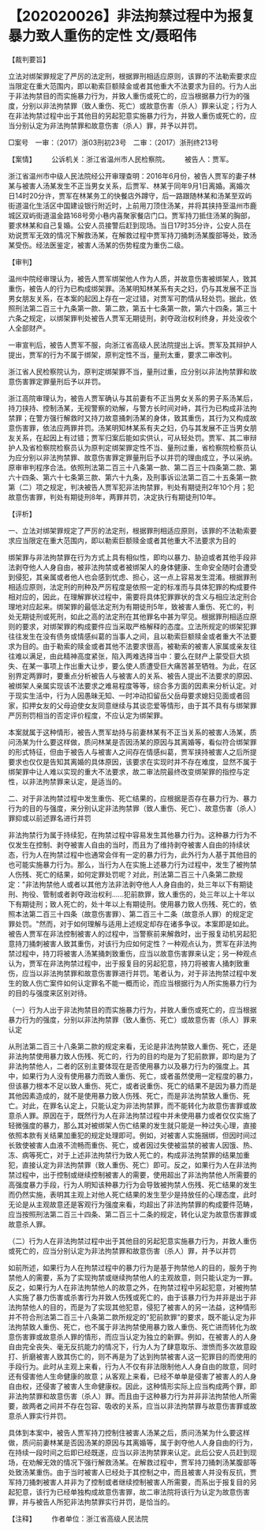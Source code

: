 # 【202020026】非法拘禁过程中为报复暴力致人重伤的定性 文/聂昭伟

【裁判要旨】

立法对绑架罪规定了严厉的法定刑，根据罪刑相适应原则，该罪的不法勒索要求应当限定在重大范围内，即以勒索巨额赎金或者其他重大不法要求为目的。行为人出于非法拘禁目的而实施暴力行为，并致人重伤或死亡的，应当根据暴力行为的强度，分别以非法拘禁罪（致人重伤、死亡）或故意伤害（杀人）罪来认定；行为人在非法拘禁过程中出于其他目的另起犯意实施暴力行为，并致人重伤或死亡的，应当分别认定为非法拘禁罪和故意伤害（杀人）罪，并予以并罚。

□案号　一审：（2017）浙03刑初23号　二审：（2017）浙刑终213号

【案情】 　　公诉机关：浙江省温州市人民检察院。 　　被告人：贾军。

浙江省温州市中级人民法院经公开审理查明：2016年6月份，被告人贾军的妻子林某与被害人汤某发生不正当男女关系，后贾军、林某于同年9月1日离婚。离婚次日14时20分许，贾军在林某务工的快餐店外蹲守，后一路跟随林某和汤某至双屿街道温化生活区中国建设银行附近时，上前用刀顶住汤某，并将其挟持至温州市鹿城区双屿街道温金路168号旁小巷内喜聚家餐店门口。贾军持刀抵住汤某的胸部，要求林某和自己复婚。公安人员接警后赶到现场。当日17时35分许，公安人员在劝说贾军无效的情况下解救汤某，在解救过程中贾军持刀捅刺汤某腹部等处，致汤某受伤。经法医鉴定，被害人汤某的伤势程度为重伤二级。

【审判】

温州中院经审理认为，被告人贾军绑架他人作为人质，并故意伤害被绑架人，致其重伤，被告人的行为已构成绑架罪。汤某明知林某系有夫之妇，仍与其发展不正当男女朋友关系，在本案的起因上存在一定过错，对贾军可酌情从轻处罚。据此，依照刑法第二百三十九条第一款、第二款，第五十七条第一款，第六十四条，第三十六条之规定，以绑架罪判处被告人贾军无期徒刑，剥夺政治权利终身，并处没收个人全部财产。

一审宣判后，被告人贾军不服，向浙江省高级人民法院提出上诉。贾军及其辩护人提出，贾军的行为不属于绑架，原判定性不当，量刑太重，要求二审改判。

浙江省人民检察院认为，原判定绑架罪不当，量刑过重，应分别以非法拘禁罪和故意伤害罪定罪量刑后予以并罚。

浙江高院审理认为，被告人贾军确认与其前妻有不正当男女关系的男子系汤某后，持刀挟持、控制汤某，无视警察的劝解，与警方长时间对峙，其行为已构成非法拘禁罪；在警方强行解救时又持刀故意捅刺汤某的身体，致其重伤，其行为又构成故意伤害罪，依法应两罪并罚。汤某明知林某系有夫之妇，仍与其发展不正当男女朋友关系，在起因上有过错；贾军归案后能如实供认，可从轻处罚。贾军、其二审辩护人及省检察院检察员认为原判定绑架罪定性不当、量刑过重，省检察院检察员认为应分别以非法拘禁罪、故意伤害罪定罪量刑后予以并罚的理由成立，予以采纳。原审审判程序合法。依照刑法第二百三十八条第一款、第二百三十四条第二款、第六十四条、第六十七条第三款、第六十九条，及刑事诉讼法第二百二十五条第一款第（二）项之规定，判决被告人贾军犯非法拘禁罪，判处有期徒刑2年10个月；犯故意伤害罪，判处有期徒刑8年，两罪并罚，决定执行有期徒刑10年。

【评析】

一、立法对绑架罪规定了严厉的法定刑，根据罪刑相适应原则，该罪的不法勒索要求应当限定在重大范围内，即以勒索巨额赎金或者其他重大不法要求为目的

绑架罪与非法拘禁罪在行为方式上具有相似性，即均以暴力、胁迫或者其他手段非法剥夺他人人身自由，被非法拘禁或者被绑架人的身体健康、生命安全随时会遭受到侵犯，其亲属或者他人也会感到忧虑、担心，这一点上容易发生混淆。根据罪刑相适应原则，法定刑的刑种及严厉程度是依照一定的标准而与具体犯罪的构成要件相对应的，因此，在理解罪状过程中，需要将具体犯罪罪状的含义与相应法定刑合理地对应起来。绑架罪的最低法定刑为有期徒刑5年，致被害人重伤、死亡的，判处无期徒刑或死刑，如此之高的法定刑在其他罪名中甚为罕见。根据罪刑相适应原则的要求，对绑架罪的构成要件应当采取严格解释的态度。立法所规定的绑架犯罪往往发生在没有债务或情感纠葛的当事人之间，且以勒索巨额赎金或者重大不法要求为目的。由于勒索的赎金或者其他不法要求很高，被勒索的被害人家属或亲友往往难以满足，由此精神高度紧张，陷入两难选择当中：要么在财产上蒙受巨大损失、在某一事项上作出重大让步，要么使人质遭受巨大痛苦甚至牺牲。为此，在区别界定两罪时，要重点分析被告人与被害人的关系、被告人提出不法要求的原因、被绑架人亲属实现该不法要求之难易程度等等，综合多方面的因素来分析认定。对于现实生活中，行为人因愚昧无知、一时冲动扣留岳父岳母要求媳妇见面或者回家，扣押女友的父母迫使女友同意继续与其谈恋爱等情形，由于其不具有与绑架罪严厉刑罚相当的否定评价程度，不应认定为绑架罪。

本案就属于这种情形，被告人贾军劫持与前妻林某有不正当关系的被害人汤某，质问汤某为什么要这样做，质问林某是否因汤某的原因与其离婚等，看似符合绑架罪的形式特征，但由于被告人与被害人之间存在情感纠葛，贾军挟持被害人之后所提要求也仅仅是告知其离婚的具体原因，该要求在实现时并不存在难度，显然不属于绑架罪中让人难以实现的重大不法要求，故二审法院最终改变绑架罪的指控与定性，以非法拘禁罪来认定，是适当的。

二、对于非法拘禁过程中发生重伤、死亡结果的，应根据是否存在暴力行为、暴力行为的目的与强度，来分别认定非法拘禁罪（致人重伤、死亡）、故意伤害（杀人）罪抑或以前述罪名进行并罚

非法拘禁行为属于持续犯，在拘禁过程中容易发生其他暴力行为。这种暴力行为不仅发生在控制、剥夺被害人自由的当时，而且为了维持剥夺被害人自由的持续状态，行为人在拘禁过程中也通常会伴有一定的暴力行为，此外行为人基于其他目的也可能实施暴力行为。那么，当行为人在实施上述暴力行为过程中，发生了被拘禁人伤残、死亡的结果，如何定罪处罚呢？对此，刑法第二百三十八条第二款规定："非法拘禁他人或者以其他方法非法剥夺他人人身自由的，处三年以下有期徒刑、拘役、管制或者剥夺政治权利......犯前款罪，致人重伤的，处三年以上十年以下有期徒刑；致人死亡的，处十年以上有期徒刑。使用暴力致人伤残、死亡的，依照本法第二百三十四条（故意伤害罪）、第二百三十二条（故意杀人罪）的规定定罪处罚。"然而，对于如何理解与适用上述规定却存在诸多争议。本案即是如此。被告人贾军在非法控制被害人的过程中，当警察前来解救时，出于报复动机另起犯意持刀捅刺被害人致其重伤，对该行为应如何定性？一种观点认为，贾军在非法拘禁过程中，持刀将被害人汤某捅刺致重伤，应当以故意伤害罪来认定；另一种观点认为，贾军在非法拘禁过程中，出于报复目的另起犯意，持刀将被害人捅刺致重伤，应当以非法拘禁罪和故意伤害罪进行并罚。笔者认为，对于非法拘禁过程中发生的致人伤亡案件如何认定罪名不能一概而论，而应当根据行为人所实施暴力行为的目的与强度来区别对待。

（一）行为人出于非法拘禁目的而实施暴力行为，并致人重伤或死亡的，应当根据暴力行为的强度，分别以非法拘禁罪（致人重伤、死亡）或故意伤害（杀人）罪来认定

从刑法第二百三十八条第二款的规定来看，无论是非法拘禁致人重伤、死亡，还是非法拘禁使用暴力致人伤残、死亡的，行为的目的均是为了犯前款罪，即均是为了非法拘禁他人，二者的区别主要体现在是否使用暴力以及暴力行为的强度上。其中，如果行为人没有使用暴力而致人重伤、死亡，或者虽然使用一定程度的暴力，但该暴力根本不足以致人重伤、死亡，或者说重伤、死亡的结果不是因为暴力而是其他因素造成的，就不是使用暴力致人伤残、死亡，而是非法拘禁致人重伤、死亡。对此，在罪名认定上，只能认定为非法拘禁罪，而不能转化为故意伤害罪或故意杀人罪。原因在于，既然行为人在非法拘禁过程中并未使用暴力或者仅仅实施了轻微强度的暴力，那么其对被绑架人伤亡结果的发生就只能是一种过失心理，直接依照本款有关结果加重犯的规定处理即可。例如，对被害人实施捆绑，但因时间过长致使被害人血液不流畅而重伤、死亡，或者因过失使被监禁的被害人因饿、热、冻、病等死亡，对于上述非法拘禁行为致人死亡的，构成非法拘禁罪的结果加重犯，直接认定为非法拘禁罪（致人重伤、死亡）即可。反之，如果行为人在非法拘禁过程中，出于控制或继续控制被害人的需要，使用超出了非法拘禁他人所需要的高强度暴力手段，行为人明知该种暴力行为会导致被拘禁人伤残、死亡结果的发生而仍然实施，表明其主观上对他人死亡结果的发生至少是持放任的心理态度，此时无论是从主观故意还是客观行为强度来看，均超出了非法拘禁罪的构成要件范畴，应当按照刑法第二百三十四条、第二百三十二条的规定，转化认定为故意伤害罪或故意杀人罪。

（二）行为人在非法拘禁过程中出于其他目的另起犯意实施暴力行为，并致人重伤或死亡的，应当分别认定为非法拘禁罪和故意伤害（杀人）罪，并予以并罚

如前所述，如果行为人在拘禁过程中的暴力行为是基于拘禁他人的目的，服务于拘禁他人的需要，系为了实现拘禁或继续拘禁他人的主观故意，则只能认定为一罪。反之，如果行为人在非法拘禁他人的故意之外，在拘禁过程中另起犯意，对被拘禁人实施了暴力伤害或杀害行为并致人伤残或死亡的，由于该暴力行为并非是出于非法拘禁他人的目的，而是为了实现其他犯意，侵犯了被害人的另一法益，这种情形并不符合刑法第二百三十八条第二款所规定的"犯前款罪"的要求，既不能认定为非法拘禁致人重伤、死亡，也不属于非法拘禁使用暴力致人重伤、死亡进而转化为故意伤害罪或故意杀人罪的情形，而应当认定为独立的新罪。例如，在被害人的人身自由完全丧失、毫无反抗能力的情况下，行为人为了肆意取乐、泄愤而多次故意殴打、折磨被害人致其伤亡的，则不再是为了达到拘禁被害人这一犯罪目的而使用的手段行为。此时从主观上来看，行为人不仅有非法限制他人人身自由的故意，同时还有侵害他人生命健康的故意；从客观上来看，已经不单单是侵害了被害人的人身自由权，还侵害了被害人生命健康权。因此，这种情形实际上应当构成两个罪，即非法拘禁罪和故意伤害（杀人）罪。而且由于这种暴力行为并非非法拘禁他人所需要，故两者之间并不存在包容、吸收的关系，应当以非法拘禁罪与故意伤害罪或故意杀人罪实行并罚。

具体到本案中，被告人贾军持刀控制住被害人汤某之后，质问汤某为什么要这样做，质问前妻林某是否因汤某的原因与其离婚等，属于剥夺他人人身自由的行为，在持续一段时间之后即已经既遂，应当以非法拘禁罪来认定。此后公安人员赶到现场，在劝解无效的情况下强行解救汤某。在解救过程中，贾军持刀捅刺汤某腹部等处致汤某重伤。由于当时被害人已经处于其控制之中，而且被害人并没有反抗，贾军持刀捅刺被害人并非为了控制或者继续控制被害人所需要，而系出于报复目的另起犯意，该行为已经单独构成故意伤害罪，故二审法院将该行为认定为故意伤害罪，并与被告人所犯非法拘禁罪实行并罚，是恰当的。

【注释】 　　作者单位：浙江省高级人民法院